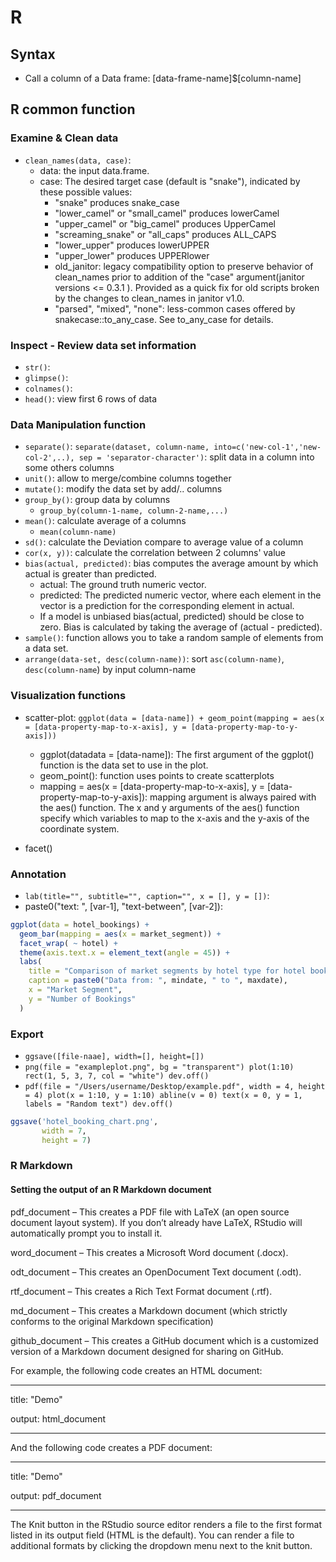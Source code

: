# R

## Syntax

- Call a column of a Data frame: [data-frame-name]$[column-name]

## R common function

### Examine & Clean data

- `clean_names(data, case)`: 
  - data: the input data.frame.
  - case: The desired target case (default is "snake"), indicated by these possible values:
    - "snake" produces snake_case
    - "lower_camel" or "small_camel" produces lowerCamel
    - "upper_camel" or "big_camel" produces UpperCamel
    - "screaming_snake" or "all_caps" produces ALL_CAPS
    - "lower_upper" produces lowerUPPER
    - "upper_lower" produces UPPERlower
    - old_janitor: legacy compatibility option to preserve behavior of clean_names prior to addition of the "case" argument(janitor versions <= 0.3.1 ). Provided as a quick fix for old scripts broken by the changes to clean_names in janitor v1.0.
    - "parsed", "mixed", "none": less-common cases offered by snakecase::to_any_case. See to_any_case for details.

### Inspect - Review data set information

- `str()`:
- `glimpse()`:
- `colnames()`:
- `head()`: view first 6 rows of data

### Data Manipulation function

- `separate()`: `separate(dataset, column-name, into=c('new-col-1','new-col-2',..), sep = 'separator-character')`: split data in a column into some others columns
- `unit()`: allow to merge/combine columns together
- `mutate()`: modify the data set by add/.. columns
- `group_by()`: group data by columns
  - `group_by(column-1-name, column-2-name,...)`
- `mean()`: calculate average of a columns
  - `mean(column-name)` 
- `sd()`: calculate the Deviation compare to average value of a column
- `cor(x, y))`: calculate the correlation between 2 columns' value
- `bias(actual, predicted)`: bias computes the average amount by which actual is greater than predicted.
  - actual: The ground truth numeric vector.
  - predicted: The predicted numeric vector, where each element in the vector is a prediction for the corresponding element in actual.
  - If a model is unbiased bias(actual, predicted) should be close to zero. Bias is calculated by taking the average of (actual - predicted).
- `sample()`: function allows you to take a random sample of elements from a data set. 
- `arrange(data-set, desc(column-name))`: sort `asc(column-name)`, `desc(column-name`) by input column-name

### Visualization functions

- scatter-plot: `ggplot(data = [data-name]) + geom_point(mapping = aes(x = [data-property-map-to-x-axis], y = [data-property-map-to-y-axis]))`
  - ggplot(datadata = [data-name]): The first argument of the ggplot() function is the data set to use in the plot.
  - geom_point(): function uses points to create scatterplots
  - mapping = aes(x = [data-property-map-to-x-axis], y = [data-property-map-to-y-axis]): mapping argument is always paired with the aes() function. The x and y arguments of the aes() function specify which variables to map to the x-axis and the y-axis of the coordinate system. 

- facet()

### Annotation

- `lab(title="", subtitle="", caption="", x = [], y = [])`:
- paste0("text: ", [var-1], "text-between", [var-2]):

```r
ggplot(data = hotel_bookings) +
  geom_bar(mapping = aes(x = market_segment)) +
  facet_wrap( ~ hotel) +
  theme(axis.text.x = element_text(angle = 45)) +
  labs(
    title = "Comparison of market segments by hotel type for hotel bookings",
    caption = paste0("Data from: ", mindate, " to ", maxdate),
    x = "Market Segment",
    y = "Number of Bookings"
  )
```


### Export

- `ggsave([file-naae], width=[], height=[])`
- `png(file = "exampleplot.png", bg = "transparent") plot(1:10) rect(1, 5, 3, 7, col = "white") dev.off()`
- `pdf(file = "/Users/username/Desktop/example.pdf", width = 4, height = 4) plot(x = 1:10, y = 1:10) abline(v = 0) text(x = 0, y = 1, labels = "Random text") dev.off()`

```r
ggsave('hotel_booking_chart.png',
       width = 7,
       height = 7)
```

### R Markdown

#### Setting the output of an R Markdown document

pdf_document – This creates a PDF file with LaTeX (an open source document layout system). If you don’t already have LaTeX, RStudio will automatically prompt you to install it.

word_document – This creates a Microsoft Word document (.docx).

odt_document – This creates an OpenDocument Text document (.odt).

rtf_document – This creates a Rich Text Format document (.rtf).  

md_document – This creates a Markdown document (which strictly conforms to the original Markdown specification)

github_document – This creates a GitHub document which is a customized version of a Markdown document designed for sharing on GitHub.

For example, the following code creates an HTML document:

---

title: "Demo"

output: html_document

---

And the following code creates a PDF document:

---

title: "Demo"

output: pdf_document

---

The Knit button in the RStudio source editor renders a file to the first format listed in its output field (HTML is the default). You can render a file to additional formats by clicking the dropdown menu next to the knit button.